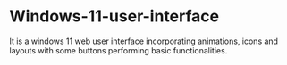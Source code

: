 # Windows-11-user-interface
It is a windows 11 web user interface incorporating animations, icons and layouts with some buttons performing basic functionalities.
